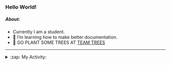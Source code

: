 ### Hello World!

##### About:
- Currently I am a student.
- 🌱 I’m learning how to make better documentation.
- 🌱 GO PLANT SOME TREES AT [TEAM TREES](https://teamtrees.org/)

---
<details>
  <summary>:zap: My Activity:</summary>
  
<!--START_SECTION:waka-->
![Code Time](http://img.shields.io/badge/Code%20Time-1%2C022%20hrs%2049%20mins-blue)

**I'm a Night 🦉** 

```text
🌞 Morning    106 commits    ███░░░░░░░░░░░░░░░░░░░░░░   13.04% 
🌆 Daytime    206 commits    ██████░░░░░░░░░░░░░░░░░░░   25.34% 
🌃 Evening    235 commits    ███████░░░░░░░░░░░░░░░░░░   28.91% 
🌙 Night      266 commits    ████████░░░░░░░░░░░░░░░░░   32.72%

```
📅 **I'm Most Productive on Tuesday** 

```text
Monday       120 commits    ███░░░░░░░░░░░░░░░░░░░░░░   14.76% 
Tuesday      136 commits    ████░░░░░░░░░░░░░░░░░░░░░   16.73% 
Wednesday    121 commits    ███░░░░░░░░░░░░░░░░░░░░░░   14.88% 
Thursday     125 commits    ███░░░░░░░░░░░░░░░░░░░░░░   15.38% 
Friday       104 commits    ███░░░░░░░░░░░░░░░░░░░░░░   12.79% 
Saturday     90 commits     ██░░░░░░░░░░░░░░░░░░░░░░░   11.07% 
Sunday       117 commits    ███░░░░░░░░░░░░░░░░░░░░░░   14.39%

```


📊 **This Week I Spent My Time On** 

```text
🔥 Editors: 
VS Code                  11 hrs 1 min        █████████████████████████   100.0%

🐱‍💻 Projects: 
TearDrops                3 hrs 52 mins       ████████░░░░░░░░░░░░░░░░░   35.14% 
TEA-onboarding-bot       1 hr 57 mins        ████░░░░░░░░░░░░░░░░░░░░░   17.78% 
CSF22                    1 hr 45 mins        ████░░░░░░░░░░░░░░░░░░░░░   15.93% 
my-homepage              1 hr 22 mins        ███░░░░░░░░░░░░░░░░░░░░░░   12.55% 
skillgraff               56 mins             ██░░░░░░░░░░░░░░░░░░░░░░░   8.56%

```


 Last Updated on 03/02/2023 00:10:21 UTC
<!--END_SECTION:waka-->
</details>
